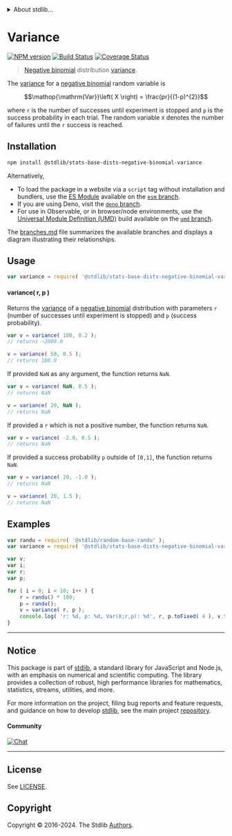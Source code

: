 <!--

@license Apache-2.0

Copyright (c) 2018 The Stdlib Authors.

Licensed under the Apache License, Version 2.0 (the "License");
you may not use this file except in compliance with the License.
You may obtain a copy of the License at

   http://www.apache.org/licenses/LICENSE-2.0

Unless required by applicable law or agreed to in writing, software
distributed under the License is distributed on an "AS IS" BASIS,
WITHOUT WARRANTIES OR CONDITIONS OF ANY KIND, either express or implied.
See the License for the specific language governing permissions and
limitations under the License.

-->


<details>
  <summary>
    About stdlib...
  </summary>
  <p>We believe in a future in which the web is a preferred environment for numerical computation. To help realize this future, we've built stdlib. stdlib is a standard library, with an emphasis on numerical and scientific computation, written in JavaScript (and C) for execution in browsers and in Node.js.</p>
  <p>The library is fully decomposable, being architected in such a way that you can swap out and mix and match APIs and functionality to cater to your exact preferences and use cases.</p>
  <p>When you use stdlib, you can be absolutely certain that you are using the most thorough, rigorous, well-written, studied, documented, tested, measured, and high-quality code out there.</p>
  <p>To join us in bringing numerical computing to the web, get started by checking us out on <a href="https://github.com/stdlib-js/stdlib">GitHub</a>, and please consider <a href="https://opencollective.com/stdlib">financially supporting stdlib</a>. We greatly appreciate your continued support!</p>
</details>

# Variance

[![NPM version][npm-image]][npm-url] [![Build Status][test-image]][test-url] [![Coverage Status][coverage-image]][coverage-url] <!-- [![dependencies][dependencies-image]][dependencies-url] -->

> [Negative binomial][negative-binomial-distribution] distribution [variance][variance].

<!-- Section to include introductory text. Make sure to keep an empty line after the intro `section` element and another before the `/section` close. -->

<section class="intro">

The [variance][variance] for a [negative binomial][negative-binomial-distribution] random variable is

<!-- <equation class="equation" label="eq:negative_binomial_variance" align="center" raw="\operatorname{Var}\left( X \right) = \frac{pr}{(1-p)^{2}}" alt="Variance for a negative binomial distribution."> -->

```math
\mathop{\mathrm{Var}}\left( X \right) = \frac{pr}{(1-p)^{2}}
```

<!-- <div class="equation" align="center" data-raw-text="\operatorname{Var}\left( X \right) = \frac{pr}{(1-p)^{2}}" data-equation="eq:negative_binomial_variance">
    <img src="https://cdn.jsdelivr.net/gh/stdlib-js/stdlib@51534079fef45e990850102147e8945fb023d1d0/lib/node_modules/@stdlib/stats/base/dists/negative-binomial/variance/docs/img/equation_negative_binomial_variance.svg" alt="Variance for a negative binomial distribution.">
    <br>
</div> -->

<!-- </equation> -->

where `r` is the number of successes until experiment is stopped and `p` is the success probability in each trial. The random variable `X` denotes the number of failures until the `r` success is reached. 

</section>

<!-- /.intro -->

<!-- Package usage documentation. -->

<section class="installation">

## Installation

```bash
npm install @stdlib/stats-base-dists-negative-binomial-variance
```

Alternatively,

-   To load the package in a website via a `script` tag without installation and bundlers, use the [ES Module][es-module] available on the [`esm` branch][esm-url].
-   If you are using Deno, visit the [`deno` branch][deno-url].
-   For use in Observable, or in browser/node environments, use the [Universal Module Definition (UMD)][umd] build available on the [`umd` branch][umd-url].

The [branches.md][branches-url] file summarizes the available branches and displays a diagram illustrating their relationships.

</section>

<section class="usage">

## Usage

```javascript
var variance = require( '@stdlib/stats-base-dists-negative-binomial-variance' );
```

#### variance( r, p )

Returns the [variance][variance] of a [negative binomial][negative-binomial-distribution] distribution with parameters `r` (number of successes until experiment is stopped) and `p` (success probability).

```javascript
var v = variance( 100, 0.2 );
// returns ~2000.0

v = variance( 50, 0.5 );
// returns 100.0
```

If provided `NaN` as any argument, the function returns `NaN`.

```javascript
var v = variance( NaN, 0.5 );
// returns NaN

v = variance( 20, NaN );
// returns NaN
```

If provided a `r` which is not a positive number, the function returns `NaN`.

```javascript
var v = variance( -2.0, 0.5 );
// returns NaN
```

If provided a success probability `p` outside of `[0,1]`, the function returns `NaN`.

```javascript
var v = variance( 20, -1.0 );
// returns NaN

v = variance( 20, 1.5 );
// returns NaN
```

</section>

<!-- /.usage -->

<!-- Package usage notes. Make sure to keep an empty line after the `section` element and another before the `/section` close. -->

<section class="notes">

</section>

<!-- /.notes -->

<!-- Package usage examples. -->

<section class="examples">

## Examples

<!-- eslint no-undef: "error" -->

```javascript
var randu = require( '@stdlib/random-base-randu' );
var variance = require( '@stdlib/stats-base-dists-negative-binomial-variance' );

var v;
var i;
var r;
var p;

for ( i = 0; i < 10; i++ ) {
    r = randu() * 100;
    p = randu();
    v = variance( r, p );
    console.log( 'r: %d, p: %d, Var(X;r,p): %d', r, p.toFixed( 4 ), v.toFixed( 4 ) );
}
```

</section>

<!-- /.examples -->

<!-- Section to include cited references. If references are included, add a horizontal rule *before* the section. Make sure to keep an empty line after the `section` element and another before the `/section` close. -->

<section class="references">

</section>

<!-- /.references -->

<!-- Section for related `stdlib` packages. Do not manually edit this section, as it is automatically populated. -->

<section class="related">

</section>

<!-- /.related -->

<!-- Section for all links. Make sure to keep an empty line after the `section` element and another before the `/section` close. -->


<section class="main-repo" >

* * *

## Notice

This package is part of [stdlib][stdlib], a standard library for JavaScript and Node.js, with an emphasis on numerical and scientific computing. The library provides a collection of robust, high performance libraries for mathematics, statistics, streams, utilities, and more.

For more information on the project, filing bug reports and feature requests, and guidance on how to develop [stdlib][stdlib], see the main project [repository][stdlib].

#### Community

[![Chat][chat-image]][chat-url]

---

## License

See [LICENSE][stdlib-license].


## Copyright

Copyright &copy; 2016-2024. The Stdlib [Authors][stdlib-authors].

</section>

<!-- /.stdlib -->

<!-- Section for all links. Make sure to keep an empty line after the `section` element and another before the `/section` close. -->

<section class="links">

[npm-image]: http://img.shields.io/npm/v/@stdlib/stats-base-dists-negative-binomial-variance.svg
[npm-url]: https://npmjs.org/package/@stdlib/stats-base-dists-negative-binomial-variance

[test-image]: https://github.com/stdlib-js/stats-base-dists-negative-binomial-variance/actions/workflows/test.yml/badge.svg?branch=main
[test-url]: https://github.com/stdlib-js/stats-base-dists-negative-binomial-variance/actions/workflows/test.yml?query=branch:main

[coverage-image]: https://img.shields.io/codecov/c/github/stdlib-js/stats-base-dists-negative-binomial-variance/main.svg
[coverage-url]: https://codecov.io/github/stdlib-js/stats-base-dists-negative-binomial-variance?branch=main

<!--

[dependencies-image]: https://img.shields.io/david/stdlib-js/stats-base-dists-negative-binomial-variance.svg
[dependencies-url]: https://david-dm.org/stdlib-js/stats-base-dists-negative-binomial-variance/main

-->

[chat-image]: https://img.shields.io/gitter/room/stdlib-js/stdlib.svg
[chat-url]: https://app.gitter.im/#/room/#stdlib-js_stdlib:gitter.im

[stdlib]: https://github.com/stdlib-js/stdlib

[stdlib-authors]: https://github.com/stdlib-js/stdlib/graphs/contributors

[umd]: https://github.com/umdjs/umd
[es-module]: https://developer.mozilla.org/en-US/docs/Web/JavaScript/Guide/Modules

[deno-url]: https://github.com/stdlib-js/stats-base-dists-negative-binomial-variance/tree/deno
[umd-url]: https://github.com/stdlib-js/stats-base-dists-negative-binomial-variance/tree/umd
[esm-url]: https://github.com/stdlib-js/stats-base-dists-negative-binomial-variance/tree/esm
[branches-url]: https://github.com/stdlib-js/stats-base-dists-negative-binomial-variance/blob/main/branches.md

[stdlib-license]: https://raw.githubusercontent.com/stdlib-js/stats-base-dists-negative-binomial-variance/main/LICENSE

[negative-binomial-distribution]: https://en.wikipedia.org/wiki/Negative_binomial_distribution

[variance]: https://en.wikipedia.org/wiki/Variance

</section>

<!-- /.links -->
